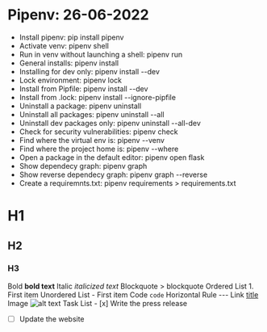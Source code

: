 # Pipenv: 26-06-2022
- Install pipenv: pip install pipenv
- Activate venv: pipenv shell
- Run in venv without launching a shell: pipenv run <command>
- General installs: pipenv install <package>
- Installing for dev only: pipenv install <pakage> --dev
- Lock environment: pipenv lock
- Install from Pipfile: pipenv install --dev
- Install from .lock: pipenv install --ignore-pipfile
- Uninstall a package: pipenv uninstall <package>
- Uninstall all packages: pipenv uninstall --all
- Uninstall dev packages only: pipenv uninstall --all-dev
- Check for security vulnerabilities: pipenv check
- Find where the virtual env is: pipenv --venv
- Find where the project home is: pipenv --where
- Open a package in the default editor: pipenv open flask
- Show dependecy graph: pipenv graph
- Show reverse dependecy graph: pipenv graph --reverse
- Create a requiremnts.txt: pipenv requirements > requirements.txt


# H1
## H2
### H3
Bold	**bold text**
Italic	*italicized text*
Blockquote	> blockquote
Ordered List	1. First item
Unordered List	- First item
Code	`code`
Horizontal Rule	---
Link	[title](https://www.example.com)
Image	![alt text](image.jpg)
Task List	- [x] Write the press release
- [ ] Update the website